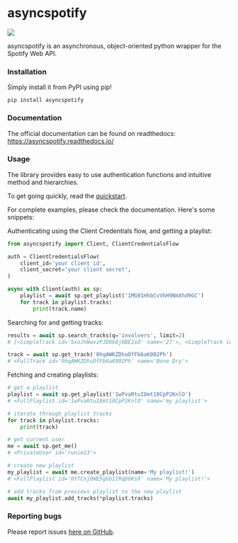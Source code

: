 # asyncspotify

![](https://readthedocs.org/projects/asyncspotify/badge/?version=latest)

asyncspotify is an asynchronous, object-oriented python wrapper for the Spotify Web API.

### Installation
Simply install it from PyPI using pip!
```
pip install asyncspotify
```

### Documentation

The official documentation can be found on readthedocs: https://asyncspotify.readthedocs.io/

### Usage

The library provides easy to use authentication functions and intuitive method and hierarchies.

To get going quickly, read the [quickstart](https://asyncspotify.readthedocs.io/en/latest/quickstart.html).

For complete examples, please check the documentation. Here's some snippets:

Authenticating using the Client Credentials flow, and getting a playlist:
```py
from asyncspotify import Client, ClientCredentialsFlow

auth = ClientCredentialsFlow(
    client_id='your client id',
    client_secret='your client secret',
)

async with Client(auth) as sp:
    playlist = await sp.get_playlist('1MG01HhbCvVhH9NmXhd9GC')
    for track in playlist.tracks:
        print(track.name)
```

Searching for and getting tracks:
```py
results = await sp.search_tracks(q='involvers', limit=2)
# [<SimpleTrack id='5xoJhWwvzPJD9k8j8BE2xO' name='27'>, <SimpleTrack id='0WUTBejxPUhURFCFfSYbDc' name='Fighting My Fight'>]

track = await sp.get_track('0hqAWKZDhuOfFb6aK002Ph')
# <FullTrack id='0hqAWKZDhuOfFb6aK002Ph' name='Bone Dry'>
```

Fetching and creating playlists:
```py
# get a playlist
playlist = await sp.get_playlist('1wPvaRtuI8mt10CpP2KnlO')
# <FullPlaylist id='1wPvaRtuI8mt10CpP2KnlO' name='my playlist'>

# iterate through playlist tracks
for track in playlist.tracks:
    print(track)

# get current user
me = await sp.get_me()
# <PrivateUser id='runie13'>

# create new playlist
my_playlist = await me.create_playlist(name='My playlist!')
# <FullPlaylist id='0YTCnj0WE5gGb1lRqD6Ks9' name='My playlist!'>

# add tracks from previews playlist to the new playlist
await my_playlist.add_tracks(*playlist.tracks)
```

### Reporting bugs

Please report issues [here on GitHub](https://github.com/Run1e/asyncspotify/issues).